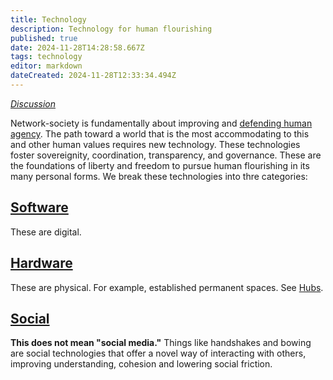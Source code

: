 ```yaml
---
title: Technology
description: Technology for human flourishing
published: true
date: 2024-11-28T14:28:58.667Z
tags: technology
editor: markdown
dateCreated: 2024-11-28T12:33:34.494Z
---
```


*[Discussion](https://forum.sove.re/forum/category/6/technology)*

Network-society is fundamentally about improving and [defending human agency](/Philosophy/DACC). The path toward a world that is the most accommodating to this and other human values requires new technology. These technologies foster sovereignity, coordination, transparency, and governance. These are the foundations of liberty and freedom to pursue human flourishing in its many personal forms. We break these technologies into thre categories:

## [Software](/Technology/Software)
These are digital.

## [Hardware](/Technology/Hardware)
These are physical. For example, established permanent spaces. See [Hubs](/Technology/Hardware/Hubs).

## [Social](/Technology/Social)
**This does not mean "social media."** Things like handshakes and bowing are social technologies that offer a novel way of interacting with others, improving understanding, cohesion and lowering social friction.